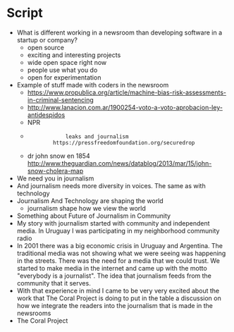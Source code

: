 # Script

- What is different working in a newsroom than developing software in a startup or company?
  - open source
  - exciting and interesting projects
  - wide open space right now
  - people use what you do
  - open for experimentation
- Example of stuff made with coders in the newsroom
  - https://www.propublica.org/article/machine-bias-risk-assessments-in-criminal-sentencing
  - http://www.lanacion.com.ar/1900254-voto-a-voto-aprobacion-ley-antidespidos
  - NPR
  - 				leaks and journalism
  				https://pressfreedomfoundation.org/securedrop
  - dr john snow  en 1854
   http://www.theguardian.com/news/datablog/2013/mar/15/john-snow-cholera-map
- We need you in journalism
- And journalism needs more diversity in voices. The same as with technology
- Journalism And Technology are shaping the world
  - journalism shape how we view the world
- Something about Future of Journalism  in Community
- My story with journalism started with community and independent media. In Uruguay I was participating in my neighborhood community radio
- In 2001 there was a big economic crisis in Uruguay and Argentina. The traditional media was not showing what we were seeing was happening in the streets. There was the need for a media that we could trust. We started to make media in the internet and came up with the motto "everybody is a journalist". The idea that journalism feeds from the community that it serves.
- With that experience in mind I came to be very very excited about the work that The Coral Project is doing to put in the table a discussion on how we integrate the readers into the journalism that is made in the newsrooms
- The Coral Project
